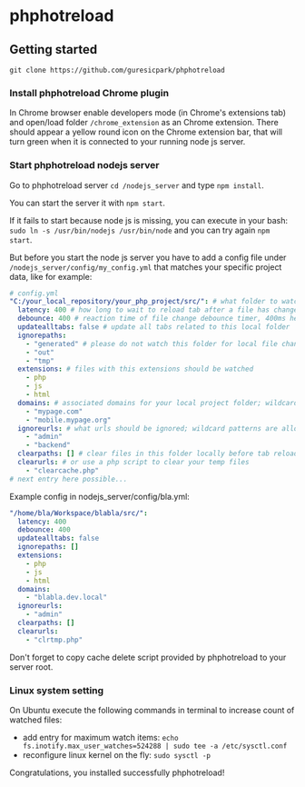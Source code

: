 # phphotreload

## Getting started
`git clone https://github.com/guresicpark/phphotreload`

### Install phphotreload Chrome plugin
In Chrome browser enable developers mode (in Chrome's extensions tab) and open/load folder `/chrome_extension` as an Chrome extension. There should appear a yellow round icon on the Chrome extension bar, that will turn green when it is connected to your running node js server.

### Start phphotreload nodejs server
Go to phphotreload server `cd /nodejs_server` and type `npm install`.

You can start the server it with `npm start`.

If it fails to start because node js is missing, you can execute in your bash: `sudo ln -s /usr/bin/nodejs /usr/bin/node` and you can try again `npm start`.

But before you start the node js server you have to add a config file under `/nodejs_server/config/my_config.yml` that matches your specific project data, like for example:
```yaml
# config.yml
"C:/your_local_repository/your_php_project/src/": # what folder to watch for local file changes
  latency: 400 # how long to wait to reload tab after a file has changed, 200ms here
  debounce: 400 # reaction time of file change debounce timer, 400ms here
  updatealltabs: false # update all tabs related to this local folder
  ignorepaths: 
    - "generated" # please do not watch this folder for local file changes
    - "out"
    - "tmp"
  extensions: # files with this extensions should be watched
    - php
    - js
    - html
  domains: # associated domains for your local project folder; wildcard patterns are allowed like test*.mypage.com
    - "mypage.com"
    - "mobile.mypage.org"
  ignoreurls: # what urls should be ignored; wildcard patterns are allowed like http://mypage2.com/admin/*/sub
    - "admin"
    - "backend"
  clearpaths: [] # clear files in this folder locally before tab reload begins
  clearurls: # or use a php script to clear your temp files
    - "clearcache.php"
# next entry here possible...
```
Example config in nodejs_server/config/bla.yml:
```yml
"/home/bla/Workspace/blabla/src/":
  latency: 400
  debounce: 400
  updatealltabs: false
  ignorepaths: []
  extensions:
    - php
    - js
    - html
  domains:
    - "blabla.dev.local"
  ignoreurls:
    - "admin"
  clearpaths: []
  clearurls:
    - "clrtmp.php"
```
Don't forget to copy cache delete script provided by phphotreload to your server root.

### Linux system setting
On Ubuntu execute the following commands in terminal to increase count of watched files:
- add entry for maximum watch items: `echo fs.inotify.max_user_watches=524288 | sudo tee -a /etc/sysctl.conf`
- reconfigure linux kernel on the fly: `sudo sysctl -p`

Congratulations, you installed successfully phphotreload!
